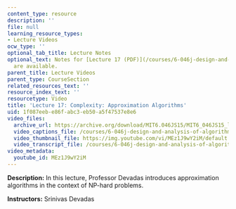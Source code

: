 ```yaml
---
content_type: resource
description: ''
file: null
learning_resource_types:
- Lecture Videos
ocw_type: ''
optional_tab_title: Lecture Notes
optional_text: Notes for [Lecture 17 (PDF)](/courses/6-046j-design-and-analysis-of-algorithms-spring-2015/resources/mit6_046js15_lec17)
  are available.
parent_title: Lecture Videos
parent_type: CourseSection
related_resources_text: ''
resource_index_text: ''
resourcetype: Video
title: 'Lecture 17: Complexity: Approximation Algorithms'
uid: 1f087eeb-e86f-abc3-eb50-a5f47537e8e6
video_files:
  archive_url: https://archive.org/download/MIT6.046JS15/MIT6_046JS15_lec17_300k.mp4
  video_captions_file: /courses/6-046j-design-and-analysis-of-algorithms-spring-2015/6717d1f713d6569295c96ca49534f1a3_MEz1J9wY2iM.vtt
  video_thumbnail_file: https://img.youtube.com/vi/MEz1J9wY2iM/default.jpg
  video_transcript_file: /courses/6-046j-design-and-analysis-of-algorithms-spring-2015/272d4a9d48200af44540305ae9583053_MEz1J9wY2iM.pdf
video_metadata:
  youtube_id: MEz1J9wY2iM
---
```


**Description:** In this lecture, Professor Devadas introduces approximation algorithms in the context of NP-hard problems.

**Instructors:** Srinivas Devadas